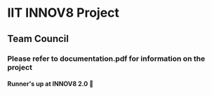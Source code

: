 # IIT INNOV8 Project
## Team Council
### Please refer to documentation.pdf for information on the project
#### Runner's up at INNOV8 2.0 🎉
